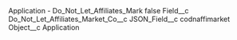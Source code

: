<?xml version="1.0" encoding="UTF-8"?>
<CustomMetadata xmlns="http://soap.sforce.com/2006/04/metadata" xmlns:xsi="http://www.w3.org/2001/XMLSchema-instance" xmlns:xsd="http://www.w3.org/2001/XMLSchema">
    <label>Application - Do_Not_Let_Affiliates_Mark</label>
    <protected>false</protected>
    <values>
        <field>Field__c</field>
        <value xsi:type="xsd:string">Do_Not_Let_Affiliates_Market_Co__c</value>
    </values>
    <values>
        <field>JSON_Field__c</field>
        <value xsi:type="xsd:string">codnaffimarket</value>
    </values>
    <values>
        <field>Object__c</field>
        <value xsi:type="xsd:string">Application</value>
    </values>
</CustomMetadata>
